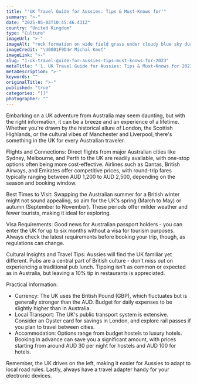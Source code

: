 ```yaml
---
title: "'UK Travel Guide for Aussies: Tips & Must-Knows for'"
summary: ">-"
date: "2025-05-02T10:45:46.431Z"
country: "United Kingdom"
type: "Culture"
imageUrl: ">-"
imageAlt: "rock formation on wide field grass under cloudy blue sky during daytime"
imageCredit: "\U0001F9D4‍♂️ Michal Kmeť"
imageLink: ">-"
slug: "1-uk-travel-guide-for-aussies-tips-must-knows-for-2023"
metaTitle: "'1. UK Travel Guide for Aussies: Tips & Must-Knows for 2023'"
metaDescription: ">-"
keywords: ""
originalTitle: ">-"
published: "true"
categories: "[]"
photographer: ""
---
```


Embarking on a UK adventure from Australia may seem daunting, but with the right information, it can be a breeze and an experience of a lifetime. Whether you're drawn by the historical allure of London, the Scottish Highlands, or the cultural vibes of Manchester and Liverpool, there's something in the UK for every Australian traveler.

Flights and Connections: Direct flights from major Australian cities like Sydney, Melbourne, and Perth to the UK are readily available, with one-stop options often being more cost-effective. Airlines such as Qantas, British Airways, and Emirates offer competitive prices, with round-trip fares typically ranging between AUD 1,200 to AUD 2,500, depending on the season and booking window.

Best Times to Visit: Swapping the Australian summer for a British winter might not sound appealing, so aim for the UK's spring (March to May) or autumn (September to November). These periods offer milder weather and fewer tourists, making it ideal for exploring.

Visa Requirements: Good news for Australian passport holders - you can enter the UK for up to six months without a visa for tourism purposes. Always check the latest requirements before booking your trip, though, as regulations can change.

Cultural Insights and Travel Tips: Aussies will find the UK familiar yet different. Pubs are a central part of British culture - don't miss out on experiencing a traditional pub lunch. Tipping isn't as common or expected as in Australia, but leaving a 10% tip in restaurants is appreciated.

Practical Information:
- Currency: The UK uses the British Pound (GBP), which fluctuates but is generally stronger than the AUD. Budget for daily expenses to be slightly higher than in Australia.
- Local Transport: The UK's public transport system is extensive. Consider an Oyster card for savings in London, and explore rail passes if you plan to travel between cities.
- Accommodation: Options range from budget hostels to luxury hotels. Booking in advance can save you a significant amount, with prices starting from around AUD 30 per night for hostels and AUD 100 for hotels.

Remember, the UK drives on the left, making it easier for Aussies to adapt to local road rules. Lastly, always have a travel adapter handy for your electronic devices.
